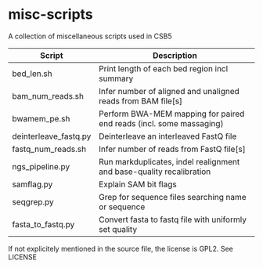 misc-scripts
============

A collection of miscellaneous scripts used in CSB5

Script                     | Description
------                     |  -----------
bed_len.sh                 | Print length of each bed region incl summary
bam_num_reads.sh           | Infer number of aligned and unaligned reads from BAM file[s]
bwamem_pe.sh               | Perform BWA-MEM mapping for paired end reads (incl. some massaging)
deinterleave_fastq.py      | Deinterleave an interleaved FastQ file
fastq_num_reads.sh         | Infer number of reads from FastQ file[s]
ngs_pipeline.py            | Run markduplicates, indel realignment and base-quality recalibration
samflag.py                 | Explain SAM bit flags
seqgrep.py                 | Grep for sequence files searching name or sequence
fasta_to_fastq.py          | Convert fasta to fastq file with uniformly set quality

If not explicitely mentioned in the source file, the license is GPL2. See LICENSE
